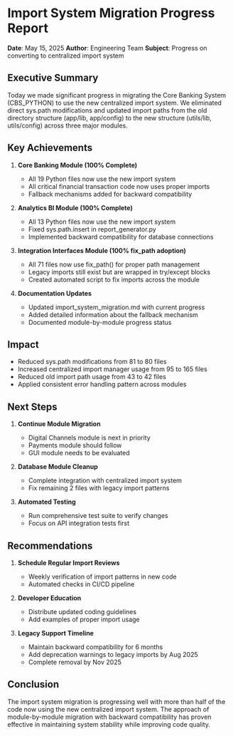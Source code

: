 # Import System Migration Progress Report

**Date**: May 15, 2025
**Author**: Engineering Team
**Subject**: Progress on converting to centralized import system

## Executive Summary

Today we made significant progress in migrating the Core Banking System (CBS_PYTHON) to use the new centralized import system. We eliminated direct sys.path modifications and updated import paths from the old directory structure (app/lib, app/config) to the new structure (utils/lib, utils/config) across three major modules.

## Key Achievements

1. **Core Banking Module (100% Complete)**
   - All 19 Python files now use the new import system
   - All critical financial transaction code now uses proper imports
   - Fallback mechanisms added for backward compatibility

2. **Analytics BI Module (100% Complete)**
   - All 13 Python files now use the new import system
   - Fixed sys.path.insert in report_generator.py
   - Implemented backward compatibility for database connections

3. **Integration Interfaces Module (100% fix_path adoption)**
   - All 71 files now use fix_path() for proper path management
   - Legacy imports still exist but are wrapped in try/except blocks 
   - Created automated script to fix imports across the module

4. **Documentation Updates**
   - Updated import_system_migration.md with current progress
   - Added detailed information about the fallback mechanism
   - Documented module-by-module progress status

## Impact

- Reduced sys.path modifications from 81 to 80 files
- Increased centralized import manager usage from 95 to 165 files
- Reduced old import path usage from 43 to 42 files
- Applied consistent error handling pattern across modules

## Next Steps

1. **Continue Module Migration**
   - Digital Channels module is next in priority
   - Payments module should follow
   - GUI module needs to be evaluated

2. **Database Module Cleanup**
   - Complete integration with centralized import system
   - Fix remaining 2 files with legacy import patterns

3. **Automated Testing**
   - Run comprehensive test suite to verify changes
   - Focus on API integration tests first

## Recommendations

1. **Schedule Regular Import Reviews**
   - Weekly verification of import patterns in new code
   - Automated checks in CI/CD pipeline

2. **Developer Education**
   - Distribute updated coding guidelines
   - Add examples of proper import usage

3. **Legacy Support Timeline**
   - Maintain backward compatibility for 6 months
   - Add deprecation warnings to legacy imports by Aug 2025
   - Complete removal by Nov 2025

## Conclusion

The import system migration is progressing well with more than half of the code now using the new centralized import system. The approach of module-by-module migration with backward compatibility has proven effective in maintaining system stability while improving code quality.
